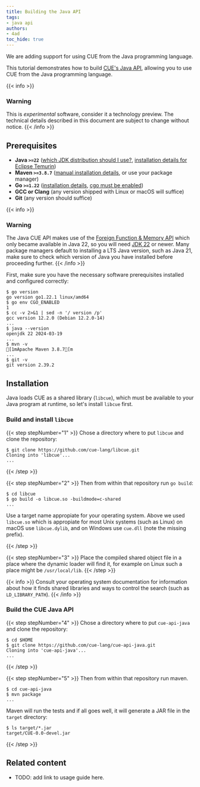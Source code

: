 ```yaml
---
title: Building the Java API
tags:
- java api
authors:
- 4ad
toc_hide: true
---
```


We are adding support for using CUE from the Java programming language.

This tutorial demonstrates
how to build
[CUE's Java API](https://github.com/cue-lang/cue-api-java),
allowing you to use CUE from the Java programming language.

{{< info >}}
### Warning
This is *experimental* software,
consider it a technology preview.
The technical details described in this document
are subject to change without notice.
{{< /info >}}

## Prerequisites

- **Java `>=22`**
  ([which JDK distribution should I use?](https://whichjdk.com),
  [installation details for Eclipse Temurin](https://adoptium.net/installation))
- **Maven `>=3.8.7`** ([manual installation details](https://maven.apache.org/install.html), or use your package manager)
- **Go `>=1.22`**
  ([installation details](https://go.dev/doc/install),
  [cgo must be enabled](https://pkg.go.dev/cmd/cgo))
- **GCC or Clang** (any version shipped with Linux or macOS will suffice)
- **Git** (any version should suffice)

{{< info >}}
### Warning
The Java CUE API makes use of the [Foreign Function & Memory API](https://openjdk.org/jeps/454)
which only became available in Java 22,
so you will need [JDK 22](https://openjdk.org/projects/jdk/22/)
or newer.
Many package managers default to installing a LTS Java version,
such as Java 21,
make sure to check which version of Java you have installed
before proceeding  further.
{{< /info >}}

First, make sure you have the necessary software prerequisites installed and configured correctly:

```text { title="TERMINAL" codeToCopy="Z28gdmVyc2lvbgpnbyBlbnYgQ0dPX0VOQUJMRUQKY2MgLXYgMj4mMSB8IHNlZCAtbiAnLyB2ZXJzaW9uIC9wJwpqYXZhIC0tdmVyc2lvbgptdm4gLXYKZ2l0IC12" }
$ go version
go version go1.22.1 linux/amd64
$ go env CGO_ENABLED
1
$ cc -v 2>&1 | sed -n '/ version /p'
gcc version 12.2.0 (Debian 12.2.0-14) 
...
$ java --version
openjdk 22 2024-03-19
...
$ mvn -v
[1mApache Maven 3.8.7[m
...
$ git -v
git version 2.39.2
```

## Installation

Java loads CUE as a shared library (`libcue`),
which must be available to your Java program at runtime,
so let's install `libcue` first.

### Build and install `libcue`

{{< step stepNumber="1" >}}
Chose a directory where to put `libcue`
and clone the repository:

```text { title="TERMINAL" codeToCopy="Z2l0IGNsb25lIGh0dHBzOi8vZ2l0aHViLmNvbS9jdWUtbGFuZy9saWJjdWUuZ2l0" }
$ git clone https://github.com/cue-lang/libcue.git
Cloning into 'libcue'...
...
```

{{< /step >}}

{{< step stepNumber="2" >}}
Then from within that repository run
`go build`:

```text { title="TERMINAL" codeToCopy="Y2QgbGliY3VlCmdvIGJ1aWxkIC1vIGxpYmN1ZS5zbyAtYnVpbGRtb2RlPWMtc2hhcmVk" }
$ cd libcue
$ go build -o libcue.so -buildmode=c-shared
...
```

Use a target name appropiate for your operating system.
Above we used `libcue.so` which is appropiate for most Unix systems
(such as Linux)
on macOS use `libcue.dylib`,
and on Windows use `cue.dll`
(note the missing prefix).

{{< /step >}}

{{< step stepNumber="3" >}}
Place the compiled shared object file in a place
where the dynamic loader will find it,
for example on Linux such a place might be
`/usr/local/lib`.
{{< /step >}}

{{< info >}}
Consult your operating system documentation
for information about how it finds shared libraries
and ways to control the search
(such as `LD_LIBRARY_PATH`).
{{< /info >}}

### Build the CUE Java API

{{< step stepNumber="4" >}}
Chose a directory where to put `cue-api-java`
and clone the repository:

```text { title="TERMINAL" codeToCopy="Y2QgJEhPTUUKZ2l0IGNsb25lIGh0dHBzOi8vZ2l0aHViLmNvbS9jdWUtbGFuZy9jdWUtYXBpLWphdmEuZ2l0" }
$ cd $HOME
$ git clone https://github.com/cue-lang/cue-api-java.git
Cloning into 'cue-api-java'...
...
```

{{< /step >}}

{{< step stepNumber="5" >}}
Then from within that repository run maven.

```text { title="TERMINAL" codeToCopy="Y2QgY3VlLWFwaS1qYXZhCm12biBwYWNrYWdl" }
$ cd cue-api-java
$ mvn package
...
```

Maven will run the tests
and if all goes well,
it will generate a JAR file in the `target` directory:

```text { title="TERMINAL" codeToCopy="bHMgdGFyZ2V0LyouamFy" }
$ ls target/*.jar
target/CUE-0.0-devel.jar
```

{{< /step >}}

## Related content

- TODO: add link to usage guide here.
